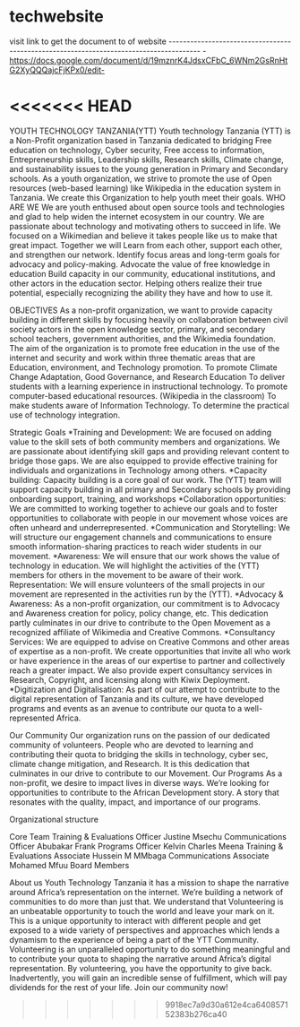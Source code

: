 # techwebsite
visit link to get the document to of website               ---------------------------------------------------------------------------------------         - https://docs.google.com/document/d/19mznrK4JdsxCFbC_6WNm2GsRnHtG2XyQQQajcFjKPx0/edit-



<<<<<<< HEAD
=======




YOUTH TECHNOLOGY TANZANIA(YTT)
Youth technology Tanzania (YTT) is a Non-Profit organization based in Tanzania dedicated to bridging Free education on technology, Cyber security, Free access to information, Entrepreneurship skills, Leadership skills, Research skills, Climate change, and sustainability issues to the young generation in Primary and Secondary schools. As a youth organization, we strive to promote the use of Open resources (web-based learning) like Wikipedia in the education system in Tanzania. We create this Organization to help youth meet their goals.
WHO ARE WE
We are youth enthused about open source tools and technologies and glad to help widen the internet ecosystem in our country. We are passionate about technology and motivating others to succeed in life. We focused on a Wikimedian and believe it takes people like us to make that great impact.
Together we will
Learn from each other, support each other, and strengthen our network.
Identify focus areas and long-term goals for advocacy and policy-making.
Advocate the value of free knowledge in education
Build capacity in our community, educational institutions, and other actors in the education sector.
Helping others realize their true potential, especially recognizing the ability they have and how to use it.


OBJECTIVES
As a non-profit organization, we want to provide capacity building in different skills by focusing heavily on collaboration between civil society actors in the open knowledge sector, primary, and secondary school teachers, government authorities, and the Wikimedia foundation. 
The aim of the organization is to promote free education in the use of the internet and security and work within three thematic areas that are Education, environment, and Technology promotion.
To promote Climate Change Adaptation, Good Governance, and Research Education
To deliver students with a learning experience in instructional technology.
To promote computer-based educational resources. (Wikipedia in the classroom)
To make students aware of Information Technology.
To determine the practical use of technology integration.




















Strategic Goals
*Training and Development: We are focused on adding value to the skill sets of both community members and organizations. We are passionate about identifying skill gaps and providing relevant content to bridge those gaps. We are also equipped to provide effective training for individuals and organizations in Technology among others.
*Capacity building: Capacity building is a core goal of our work. The (YTT)  team will support capacity building in all primary and Secondary schools by providing onboarding support, training, and  workshops
*Collaboration opportunities: We are committed to working together to achieve our goals and to foster opportunities to collaborate with people in our movement whose voices are often unheard and underrepresented.
*Communication and Storytelling: We will structure our engagement channels and communications to ensure smooth information-sharing practices to reach wider students in our movement.
*Awareness: We will ensure that our work shows the value of technology in education. We will highlight the activities of the (YTT) members for others in the movement to be aware of their work.
Representation: We will ensure volunteers of the small projects in our movement are represented in the activities run by the (YTT).
*Advocacy & Awareness: As a non-profit organization, our commitment is to Advocacy and Awareness creation for policy, policy change, etc. This dedication partly culminates in our drive to contribute to the Open Movement as a recognized affiliate of Wikimedia and Creative Commons.
*Consultancy Services: We are equipped to advise on Creative Commons and other areas of expertise as a non-profit. We create opportunities that invite all who work or have experience in the areas of our expertise to partner and collectively reach a greater impact. We also provide expert consultancy services in Research, Copyright, and licensing along with Kiwix Deployment.
*Digitization and Digitalisation: As part of our attempt to contribute to the digital representation of Tanzania and its culture, we have developed programs and events as an avenue to contribute our quota to a well-represented Africa. 
































Our Community
Our organization runs on the passion of our dedicated community of volunteers. People who are devoted to learning and contributing their quota to bridging the skills in technology, cyber sec, climate change mitigation,  and Research. It is this dedication that culminates in our drive to contribute to our Movement.
Our Programs
As a non-profit, we desire to impact lives in diverse ways. We’re looking for opportunities to contribute to the African Development story. A story that resonates with the quality, impact, and importance of our programs.






































Organizational structure






Core Team
Training & Evaluations Officer
Justine Msechu
Communications Officer
Abubakar Frank
Programs Officer
Kelvin Charles Meena
Training & Evaluations Associate
Hussein M MMbaga
Communications Associate
Mohamed Mfuu
Board Members




















About us
Youth Technology Tanzania it has  a mission to shape the narrative around Africa’s representation on the internet. We’re building a network of communities to do more than just that. We understand that Volunteering is an unbeatable opportunity to touch the world and leave your mark on it.
This is a unique opportunity to interact with different people and get exposed to a wide variety of perspectives and approaches which lends a dynamism to the experience of being a part of the YTT Community.
Volunteering is an unparalleled opportunity to do something meaningful and to contribute your quota to shaping the narrative around Africa’s digital representation. By volunteering, you have the opportunity to give back. Inadvertently, you will gain an incredible sense of fulfillment, which will pay dividends for the rest of your life.
Join our community now!

>>>>>>> 9918ec7a9d30a612e4ca640857152383b276ca40
                                                         